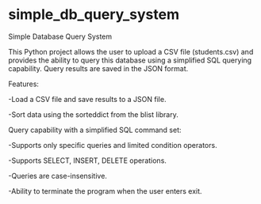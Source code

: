 # simple_db_query_system
Simple Database Query System

This Python project allows the user to upload a CSV file (students.csv) and provides the ability to query this database using a simplified SQL querying capability. Query results are saved in the JSON format.

Features:


-Load a CSV file and save results to a JSON file.

-Sort data using the sorteddict from the blist library.

Query capability with a simplified SQL command set:


-Supports only specific queries and limited condition operators.

-Supports SELECT, INSERT, DELETE operations.

-Queries are case-insensitive.

-Ability to terminate the program when the user enters exit.
